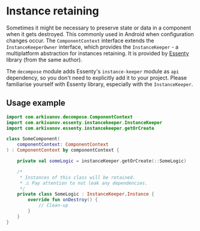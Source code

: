 # Instance retaining

Sometimes it might be necessary to preserve state or data in a component when it gets destroyed. This commonly used in Android when configuration changes occur. The `ComponentContext` interface extends the `InstanceKeeperOwner` interface, which provides the `InstanceKeeper` - a multiplatform abstraction for instances retaining. It is provided by [Essenty](https://github.com/arkivanov/Essenty) library (from the same author).

The `decompose` module adds Essenty's `instance-keeper` module as `api` dependency, so you don't need to explicitly add it to your project. Please familiarise yourself with Essenty library, especially with the `InstanceKeeper`.

## Usage example

```kotlin
import com.arkivanov.decompose.ComponentContext
import com.arkivanov.essenty.instancekeeper.InstanceKeeper
import com.arkivanov.essenty.instancekeeper.getOrCreate

class SomeComponent(
    componentContext: ComponentContext
) : ComponentContext by componentContext {

    private val someLogic = instanceKeeper.getOrCreate(::SomeLogic)

    /*
     * Instances of this class will be retained.
     * ⚠️ Pay attention to not leak any dependencies.
     */
    private class SomeLogic : InstanceKeeper.Instance {
        override fun onDestroy() {
            // Clean-up
        }
    }
}
```
